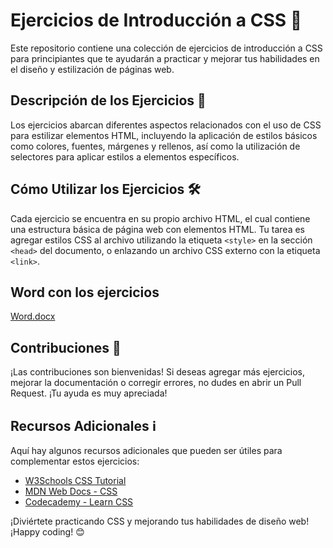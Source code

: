 # Ejercicios de Introducción a CSS 🎨

Este repositorio contiene una colección de ejercicios de introducción a CSS para principiantes que te ayudarán a practicar y mejorar tus habilidades en el diseño y estilización de páginas web.

## Descripción de los Ejercicios 🚀

Los ejercicios abarcan diferentes aspectos relacionados con el uso de CSS para estilizar elementos HTML, incluyendo la aplicación de estilos básicos como colores, fuentes, márgenes y rellenos, así como la utilización de selectores para aplicar estilos a elementos específicos.

## Cómo Utilizar los Ejercicios 🛠️

Cada ejercicio se encuentra en su propio archivo HTML, el cual contiene una estructura básica de página web con elementos HTML. Tu tarea es agregar estilos CSS al archivo utilizando la etiqueta `<style>` en la sección `<head>` del documento, o enlazando un archivo CSS externo con la etiqueta `<link>`.

## Word con los ejercicios
[Word.docx](./01-introduccion/Word.docx)


## Contribuciones 🤝

¡Las contribuciones son bienvenidas! Si deseas agregar más ejercicios, mejorar la documentación o corregir errores, no dudes en abrir un Pull Request. ¡Tu ayuda es muy apreciada!

## Recursos Adicionales ℹ️

Aquí hay algunos recursos adicionales que pueden ser útiles para complementar estos ejercicios:

- [W3Schools CSS Tutorial](https://www.w3schools.com/css/)
- [MDN Web Docs - CSS](https://developer.mozilla.org/en-US/docs/Web/CSS)
- [Codecademy - Learn CSS](https://www.codecademy.com/learn/learn-css)

¡Diviértete practicando CSS y mejorando tus habilidades de diseño web! ¡Happy coding! 😊
